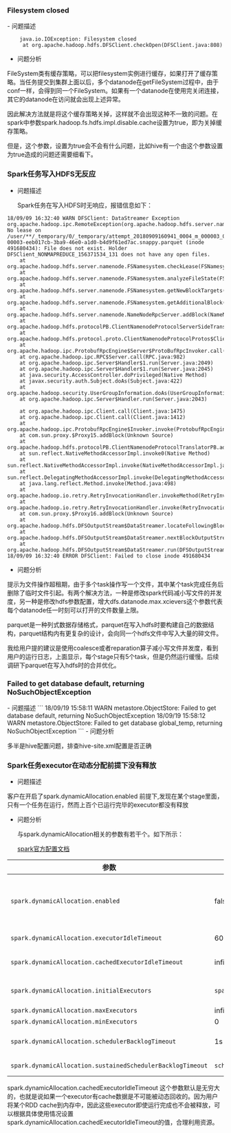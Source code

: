### Filesystem closed

<div id="FileSystemClosed"></div>
- 问题描述

```
    java.io.IOException: Filesystem closed
     at org.apache.hadoop.hdfs.DFSClient.checkOpen(DFSClient.java:808)
```
- 问题分析

FileSystem类有缓存策略，可以把filesystem实例进行缓存，如果打开了缓存策略。当任务提交到集群上面以后，多个datanode在getFileSystem过程中，由于conf一样，会得到同一个FileSystem。如果有一个datanode在使用完关闭连接，其它的datanode在访问就会出现上述异常。

因此解决方法就是将这个缓存策略关掉，这样就不会出现这种不一致的问题。在spark中参数spark.hadoop.fs.hdfs.impl.disable.cache设置为true，即为关掉缓存策略。

但是，这个参数，设置为true会不会有什么问题，比如hive有一个由这个参数设置为true造成的问题还需要细看下。

### Spark任务写入HDFS无反应

<div id="SLOWHDFSWRITE"></div>

- 问题描述

  Spark任务在写入HDFS时无响应，报错信息如下：

```
18/09/09 16:32:40 WARN DFSClient: DataStreamer Exception
org.apache.hadoop.ipc.RemoteException(org.apache.hadoop.hdfs.server.namenode.LeaseExpiredException): No lease on /user/**/_temporary/0/_temporary/attempt_20180909160941_0004_m_000003_0/part-00003-eeb017cb-3ba9-46e0-a1d0-b4d9f61ed7ac.snappy.parquet (inode 491680434): File does not exist. Holder DFSClient_NONMAPREDUCE_156371534_131 does not have any open files.
	at org.apache.hadoop.hdfs.server.namenode.FSNamesystem.checkLease(FSNamesystem.java:3436)
	at org.apache.hadoop.hdfs.server.namenode.FSNamesystem.analyzeFileState(FSNamesystem.java:3239)
	at org.apache.hadoop.hdfs.server.namenode.FSNamesystem.getNewBlockTargets(FSNamesystem.java:3077)
	at org.apache.hadoop.hdfs.server.namenode.FSNamesystem.getAdditionalBlock(FSNamesystem.java:3037)
	at org.apache.hadoop.hdfs.server.namenode.NameNodeRpcServer.addBlock(NameNodeRpcServer.java:725)
	at org.apache.hadoop.hdfs.protocolPB.ClientNamenodeProtocolServerSideTranslatorPB.addBlock(ClientNamenodeProtocolServerSideTranslatorPB.java:492)
	at org.apache.hadoop.hdfs.protocol.proto.ClientNamenodeProtocolProtos$ClientNamenodeProtocol$2.callBlockingMethod(ClientNamenodeProtocolProtos.java)
	at org.apache.hadoop.ipc.ProtobufRpcEngine$Server$ProtoBufRpcInvoker.call(ProtobufRpcEngine.java:616)
	at org.apache.hadoop.ipc.RPC$Server.call(RPC.java:982)
	at org.apache.hadoop.ipc.Server$Handler$1.run(Server.java:2049)
	at org.apache.hadoop.ipc.Server$Handler$1.run(Server.java:2045)
	at java.security.AccessController.doPrivileged(Native Method)
	at javax.security.auth.Subject.doAs(Subject.java:422)
	at org.apache.hadoop.security.UserGroupInformation.doAs(UserGroupInformation.java:1698)
	at org.apache.hadoop.ipc.Server$Handler.run(Server.java:2043)

	at org.apache.hadoop.ipc.Client.call(Client.java:1475)
	at org.apache.hadoop.ipc.Client.call(Client.java:1412)
	at org.apache.hadoop.ipc.ProtobufRpcEngine$Invoker.invoke(ProtobufRpcEngine.java:229)
	at com.sun.proxy.$Proxy15.addBlock(Unknown Source)
	at org.apache.hadoop.hdfs.protocolPB.ClientNamenodeProtocolTranslatorPB.addBlock(ClientNamenodeProtocolTranslatorPB.java:418)
	at sun.reflect.NativeMethodAccessorImpl.invoke0(Native Method)
	at sun.reflect.NativeMethodAccessorImpl.invoke(NativeMethodAccessorImpl.java:62)
	at sun.reflect.DelegatingMethodAccessorImpl.invoke(DelegatingMethodAccessorImpl.java:43)
	at java.lang.reflect.Method.invoke(Method.java:498)
	at org.apache.hadoop.io.retry.RetryInvocationHandler.invokeMethod(RetryInvocationHandler.java:191)
	at org.apache.hadoop.io.retry.RetryInvocationHandler.invoke(RetryInvocationHandler.java:102)
	at com.sun.proxy.$Proxy16.addBlock(Unknown Source)
	at org.apache.hadoop.hdfs.DFSOutputStream$DataStreamer.locateFollowingBlock(DFSOutputStream.java:1455)
	at org.apache.hadoop.hdfs.DFSOutputStream$DataStreamer.nextBlockOutputStream(DFSOutputStream.java:1251)
	at org.apache.hadoop.hdfs.DFSOutputStream$DataStreamer.run(DFSOutputStream.java:448)
18/09/09 16:32:40 ERROR DFSClient: Failed to close inode 491680434
```

- 问题分析

提示为文件操作超租期，由于多个task操作写一个文件，其中某个task完成任务后删除了临时文件引起。有两个解决方法，一种是修改spark代码减小写文件的并发度，另一种是修改hdfs参数配置，增大dfs.datanode.max.xcievers这个参数代表每个datanode任一时刻可以打开的文件数量上限。

parquet是一种列式数据存储格式，parquet在写入hdfs时要构建自己的数据结构，parquet结构内有更复杂的设计，会向同一个hdfs文件中写入大量的碎文件。

我给用户提的建议是使用coalesce或者reparation算子减小写文件并发度，看到用户的运行日志，上面显示，每个stage只有5个task，但是仍然运行缓慢。后续调研下parquet在写入hdfs时的合并优化。

### Failed to get database default, returning NoSuchObjectException

<div id="MetaStoreError"></div>
- 问题描述
```
18/09/19 15:58:11 WARN metastore.ObjectStore: Failed to get database default, returning NoSuchObjectException
18/09/19 15:58:12 WARN metastore.ObjectStore: Failed to get database global_temp, returning NoSuchObjectException
```
- 问题分析

  多半是hive配置问题，排查hive-site.xml配置是否正确

###  Spark任务executor在动态分配前提下没有释放

<div id="ExecutorNotRelease"></div>

- 问题描述

客户在开启了spark.dynamicAllocation.enabled 前提下,发现在某个stage里面，只有一个任务在运行，然而上百个已运行完毕的executor都没有释放

- 问题分析

  与spark.dynamicAllocation相关的参数有若干个。如下所示：

  [spark官方配置文档](https://spark.apache.org/docs/latest/configuration.html)



| 参数|默认值 |说明|
| ---------------------------------------------------------- | -------------------------------------- | ------------------------------------------------------------ |
| `spark.dynamicAllocation.enabled`                          | false                                  | Whether to use dynamic resource allocation, which scales the number of executors registered with this application up and down based on the workload. For more detail, see the description [here](https://spark.apache.org/docs/latest/job-scheduling.html#dynamic-resource-allocation).   This requires `spark.shuffle.service.enabled` to be set. The following configurations are also relevant:`spark.dynamicAllocation.minExecutors`,`spark.dynamicAllocation.maxExecutors`, and`spark.dynamicAllocation.initialExecutors` |
| `spark.dynamicAllocation.executorIdleTimeout`              | 60s                                    | If dynamic allocation is enabled and an executor has been idle for more than this duration, the executor will be removed. For more detail, see this [description](https://spark.apache.org/docs/latest/job-scheduling.html#resource-allocation-policy). |
| `spark.dynamicAllocation.cachedExecutorIdleTimeout`        | infinity                               | If dynamic allocation is enabled and an executor which has cached data blocks has been idle for more than this duration, the executor will be removed. For more details, see this [description](https://spark.apache.org/docs/latest/job-scheduling.html#resource-allocation-policy). |
| `spark.dynamicAllocation.initialExecutors`                 | `spark.dynamicAllocation.minExecutors` | Initial number of executors to run if dynamic allocation is enabled.   If `--num-executors` (or `spark.executor.instances`) is set and larger than this value, it will be used as the initial number of executors. |
| `spark.dynamicAllocation.maxExecutors`                     | infinity                               | Upper bound for the number of executors if dynamic allocation is enabled. |
| `spark.dynamicAllocation.minExecutors`                     | 0                                      | Lower bound for the number of executors if dynamic allocation is enabled. |
| `spark.dynamicAllocation.schedulerBacklogTimeout`          | 1s                                     | If dynamic allocation is enabled and there have been pending tasks backlogged for more than this duration, new executors will be requested. For more detail, see this [description](https://spark.apache.org/docs/latest/job-scheduling.html#resource-allocation-policy). |
| `spark.dynamicAllocation.sustainedSchedulerBacklogTimeout` | `schedulerBacklogTimeout`              | Same as `spark.dynamicAllocation.schedulerBacklogTimeout`, but used only for subsequent executor requests. For more detail, see this [description](https://spark.apache.org/docs/latest/job-scheduling.html#resource-allocation-policy). |

spark.dynamicAllocation.cachedExecutorIdleTimeout 这个参数默认是无穷大的，也就是说如果一个executor有cache数据是不可能被动态回收的。因为用户将某个RDD cache到内存中，因此这些executor即使运行完成也不会被释放，可以根据具体使用情况设置spark.dynamicAllocation.cachedExecutorIdleTimeout的值，合理利用资源。